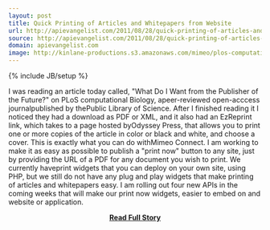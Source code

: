 ```yaml
---
layout: post
title: Quick Printing of Articles and Whitepapers from Website
url: http://apievangelist.com/2011/08/28/quick-printing-of-articles-and-whitepapers-from-website/
source: http://apievangelist.com/2011/08/28/quick-printing-of-articles-and-whitepapers-from-website/
domain: apievangelist.com
image: http://kinlane-productions.s3.amazonaws.com/mimeo/plos-computational-biology.png
---
```

{% include JB/setup %}<p>I was reading an article today called, "What Do I Want from the Publisher of the Future?" on PLoS computational Biology, apeer-reviewed open-acccess journalpublished by thePublic Library of Science.
After I finished reading it I noticed they had a download as PDF or XML, and it also had an EzReprint link, which takes to a page hosted byOdyssey Press, that allows you to print one or more copies of the article in color or black and white, and choose a cover.
This is exactly what you can do withMimeo Connect. I am working to make it as easy as possible to publish a "print now" button to any site, just by providing the URL of a PDF for any document you wish to print.
We currently haveprint widgets that you can deploy on your own site, using PHP, but we still do not have any plug and play widgets that make printing of articles and whitepapers easy. I am rolling out four new APIs in the coming weeks that will make our print now widgets, easier to embed on and website or application.</p>
<center><p><a href="http://apievangelist.com/2011/08/28/quick-printing-of-articles-and-whitepapers-from-website/" style='padding:25px; font-sze:18px; font-weight: bold;'>Read Full Story</a></p></center>
